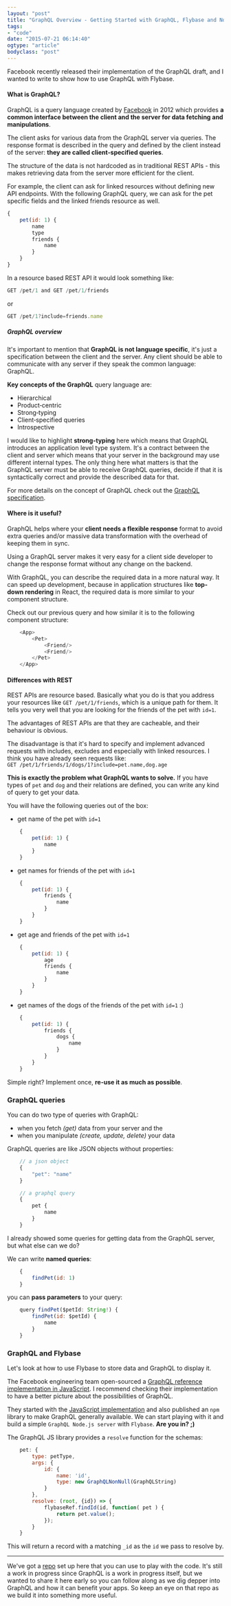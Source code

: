 ```yaml
---
layout: "post"
title: "GraphQL Overview - Getting Started with GraphQL, Flybase and Node.js"
tags:
- "code"
date: "2015-07-21 06:14:40"
ogtype: "article"
bodyclass: "post"
---
```


Facebook  recently released their implementation of the GraphQL draft, and I wanted to write to show how to use GraphQL with Flybase.

#### What is GraphQL?

GraphQL is a query language created by [Facebook](http://facebook.github.io/) in 2012 which provides **a common interface between the client and the server for data fetching and manipulations**.

The client asks for various data from the GraphQL server via queries. The response format is described in the query and defined by the client instead of the server: **they are called client‐specified queries**.

The structure of the data is not hardcoded as in traditional REST APIs - this makes retrieving data from the server more efficient for the client.

For example, the client can ask for linked resources without defining new API endpoints. With the following GraphQL query, we can ask for the pet specific fields and the linked friends resource as well.

```javascript
{
	pet(id: 1) {
		name
		type
		friends {
			name
		}
	}
}
```

In a resource based REST API it would look something like:

```javascript
GET /pet/1 and GET /pet/1/friends  
```

or

```javascript
GET /pet/1?include=friends.name  
```

##### GraphQL overview

It's important to mention that **GraphQL is not language specific**, it's just a specification between the client and the server. Any client should be able to communicate with any server if they speak the common language: GraphQL.

**Key concepts of the GraphQL** query language are:

*   Hierarchical
*   Product‐centric
*   Strong‐typing
*   Client‐specified queries
*   Introspective

I would like to highlight **strong-typing** here which means that GraphQL introduces an application level type system. It's a contract between the client and server which means that your server in the background may use different internal types. The only thing here what matters is that the GraphQL server must be able to receive GraphQL queries, decide if that it is syntactically correct and provide the described data for that.

For more details on the concept of GraphQL check out the [GraphQL specification](http://facebook.github.io/graphql/).

#### Where is it useful?

GraphQL helps where your **client needs a flexible response** format to avoid extra queries and/or massive data transformation with the overhead of keeping them in sync.

Using a GraphQL server makes it very easy for a client side developer to change the response format without any change on the backend.

With GraphQL, you can describe the required data in a more natural way. It can speed up development, because in application structures like **top-down rendering** in React, the required data is more similar to your component structure.

Check out our previous query and how similar it is to the following component structure:

```javascript
	<App>  
		<Pet>
			<Friend/>
			<Friend/>
		</Pet>
	</App>  
```

#### Differences with REST

REST APIs are resource based. Basically what you do is that you address your resources like `GET /pet/1/friends`, which is a unique path for them. It tells you very well that you are looking for the friends of the pet with `id=1`.

The advantages of REST APIs are that they are cacheable, and their behaviour is obvious.

The disadvantage is that it's hard to specify and implement advanced requests with includes, excludes and especially with linked resources. I think you have already seen requests like:   
`GET /pet/1/friends/1/dogs/1?include=pet.name,dog.age`

**This is exactly the problem what GraphQL wants to solve.** If you have types of `pet` and `dog` and their relations are defined, you can write any kind of query to get your data.

You will have the following queries out of the box:

*   get name of the pet with `id=1`

```javascript
	{
		pet(id: 1) {
			name
		}
	}
```

*   get names for friends of the pet with `id=1`

```javascript
	{
		pet(id: 1) {
			friends {
				name
			}
		}
	}
```

*   get age and friends of the pet with `id=1`

```javascript
	{
		pet(id: 1) {
			age
			friends {
				name
			}
		}
	}
```

*   get names of the dogs of the friends of the pet with `id=1` :)

```javascript
	{
		pet(id: 1) {
			friends {
				dogs {
					name
				}
			}
		}
	}
```

Simple right? Implement once, **re-use it as much as possible**.

### GraphQL queries

You can do two type of queries with GraphQL:

*   when you fetch _(get)_ data from your server and the
*   when you manipulate _(create, update, delete)_ your data

GraphQL queries are like JSON objects without properties:

```javascript
	// a json object
	{
		"pet": "name"
	}

	// a graphql query
	{
		pet {
			name
		}
	}
```

I already showed some queries for getting data from the GraphQL server, but what else can we do?

We can write **named queries**:

```javascript
	{
		findPet(id: 1)
	}
```

you can **pass parameters** to your query:

```javascript
	query findPet($petId: String!) {  
		findPet(id: $petId) {
			name
		}
	}
```

### GraphQL and Flybase

Let's look at how to use Flybase to store data and GraphQL to display it.

The Facebook engineering team open-sourced a [GraphQL reference implementation in JavaScript](https://github.com/graphql/graphql-js). I recommend checking their implementation to have a better picture about the possibilities of GraphQL.

They started with the [JavaScript implementation](https://www.npmjs.com/package/graphql) and also published an `npm` library to make GraphQL generally available. We can start playing with it and build a simple `GraphQL Node.js server` with `Flybase`. **Are you in? ;)**

The GraphQL JS library provides a `resolve` function for the schemas:

```javascript
	pet: {  
		type: petType,
		args: {
			id: {
				name: 'id',
				type: new GraphQLNonNull(GraphQLString)
			}
		},
		resolve: (root, {id}) => {
			flybaseRef.findId(id, function( pet ) {
				return pet.value();
			});
		}
	}
```

This will return a record with a matching `_id` as the `id` we pass to resolve by.

--- 

We've got a [repo](https://github.com/flybaseio/graphql-server) set up here that you can use to play with the code. It's still a work in progress since GraphQL is a work in progress itself, but we wanted to share it here early so you can follow along as we dig depper into GraphQL and how it can benefit your apps. So keep an eye on that repo as we build it into something more useful.
